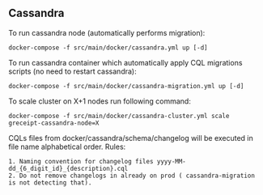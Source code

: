 ## Cassandra

To run cassandra node (automatically performs migration):

    docker-compose -f src/main/docker/cassandra.yml up [-d]
    
To run cassandra container which automatically apply CQL migrations scripts (no need to restart cassandra):
    
    docker-compose -f src/main/docker/cassandra-migration.yml up [-d]

To scale cluster on X+1 nodes run following command:

    docker-compose -f src/main/docker/cassandra-cluster.yml scale greceipt-cassandra-node=X

CQLs files from docker/cassandra/schema/changelog will be executed in file name alphabetical order. 
Rules:
 
    1. Naming convention for changelog files yyyy-MM-dd_{6_digit_id}_{description}.cql
    2. Do not remove changelogs in already on prod ( cassandra-migration is not detecting that).

